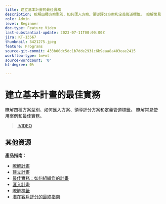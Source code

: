 ```yaml
---
title: 建立基本計畫的最佳實務
description: 瞭解四種方案型別、如何匯入方案、領導評分方案和定義管道標籤。 瞭解常見使用案例和最佳實務。
role: Admin
level: Beginner
doc-type: Feature Video
last-substantial-update: 2023-07-11T00:00:00Z
jira: KT-13567
thumbnail: 3421275.jpeg
feature: Programs
source-git-commit: 433b00dc5dc1b7dde2931c6b9eaa8a403eae2415
workflow-type: tm+mt
source-wordcount: '0'
ht-degree: 0%

---
```



# 建立基本計畫的最佳實務

瞭解四種方案型別、如何匯入方案、領導評分方案和定義管道標籤。 瞭解常見使用案例和最佳實務。

>[!VIDEO](https://video.tv.adobe.com/v/3421275/?learn=on)

## 其他資源

**產品指南：**

* [瞭解計畫](https://experienceleague.adobe.com/docs/marketo/using/product-docs/core-marketo-concepts/programs/creating-programs/understanding-programs.html)
* [建立計畫](https://experienceleague.adobe.com/docs/marketo/using/product-docs/core-marketo-concepts/programs/creating-programs/create-a-program.html)
* [最佳實務：如何組織您的計畫](https://experienceleague.adobe.com/docs/marketo/using/product-docs/core-marketo-concepts/programs/working-with-programs/best-practice-how-to-organize-your-programs.html)
* [匯入計畫](https://experienceleague.adobe.com/docs/marketo/using/product-docs/core-marketo-concepts/programs/working-with-programs/import-a-program.html)
* [瞭解標籤](https://experienceleague.adobe.com/docs/marketo/using/product-docs/core-marketo-concepts/programs/working-with-programs/understanding-tags.html)
* [潛在客戶評分的最終指南](https://business.adobe.com/resources/guides/lead-scoring.html)
